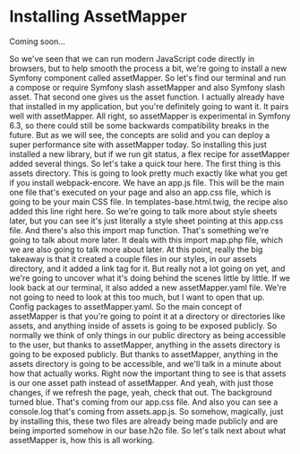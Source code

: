# Installing AssetMapper

Coming soon...

So we've seen that we can run modern JavaScript code directly in browsers, but to help smooth the process a bit, we're going to install a new Symfony component called assetMapper. So let's find our terminal and run a compose or require Symfony slash assetMapper and also Symfony slash asset. That second one gives us the asset function. I actually already have that installed in my application, but you're definitely going to want it. It pairs well with assetMapper. All right, so assetMapper is experimental in Symfony 6.3, so there could still be some backwards compatibility breaks in the future. But as we will see, the concepts are solid and you can deploy a super performance site with assetMapper today. So installing this just installed a new library, but if we run git status, a flex recipe for assetMapper added several things. So let's take a quick tour here. The first thing is this assets directory. This is going to look pretty much exactly like what you get if you install webpack-encore. We have an app.js file. This will be the main one file that's executed on your page and also an app.css file, which is going to be your main CSS file. In templates-base.html.twig, the recipe also added this line right here. So we're going to talk more about style sheets later, but you can see it's just literally a style sheet pointing at this app.css file. And there's also this import map function. That's something we're going to talk about more later. It deals with this import map.php file, which we are also going to talk more about later. At this point, really the big takeaway is that it created a couple files in our styles, in our assets directory, and it added a link tag for it. But really not a lot going on yet, and we're going to uncover what it's doing behind the scenes little by little. If we look back at our terminal, it also added a new assetMapper.yaml file. We're not going to need to look at this too much, but I want to open that up. Config packages to assetMapper.yaml. So the main concept of assetMapper is that you're going to point it at a directory or directories like assets, and anything inside of assets is going to be exposed publicly.  So normally we think of only things in our public directory as being accessible to the user, but thanks to assetMapper, anything in the assets directory is going to be exposed publicly. But thanks to assetMapper, anything in the assets directory is going to be accessible, and we'll talk in a minute about how that actually works. Right now the important thing to see is that assets is our one asset path instead of assetMapper. And yeah, with just those changes, if we refresh the page, yeah, check that out. The background turned blue. That's coming from our app.css file. And also you can see a console.log that's coming from assets.app.js. So somehow, magically, just by installing this, these two files are already being made publicly and are being imported somehow in our base.h2o file. So let's talk next about what assetMapper is, how this is all working.
